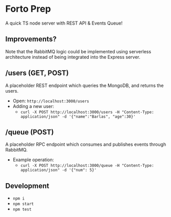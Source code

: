 # Forto Prep

A quick TS node server with REST API & Events Queue!

## Improvements?

Note that the RabbitMQ logic could be implemented using serverless architecture instead of being integrated into the Express server.

## /users (GET, POST)

A placeholder REST endpoint which queries the MongoDB, and returns the users.

- Open: `http://localhost:3000/users`
- Adding a new user:
  - `curl -X POST http://localhost:3000/users -H "Content-Type: application/json" -d '{"name":"Barlas", "age":30}'`
 
## /queue (POST)

A placeholder RPC endpoint which consumes and publishes events through RabbitMQ.

- Example operation:
  - `curl -X POST http://localhost:3000/queue -H "Content-Type: application/json" -d '{"num": 5}'`

## Development

- `npm i`
- `npm start`
- `npm test`
